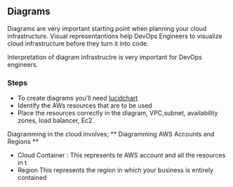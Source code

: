 ## Diagrams
Diagrams are very important starting point when planning your cloud infrastructure.
Visual representantions help DevOps Engineers to visualize cloud infrastructure before they turn it into code.

Interpretation of diagram infrastructre is very important for DevOps engineers.

### Steps

- To create diagrams you'll need [lucidchart](http://www.lucidchart.com/) 
- Identify the AWs resources that are to be used
- Place the resources correctly in the diagram, VPC,subnet, availability zones, load balancer, Ec2.
 
 
 Diagramming in the cloud involves;
 ** Diagramming AWS Accounts and Regions ** 
 - Cloud Container : This represents te AWS account and all the resources in t
 - Region
 This represents the region in which your business is entirely contained
 
